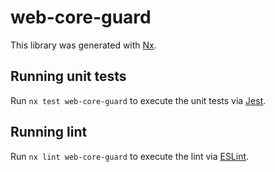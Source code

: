 # web-core-guard

This library was generated with [Nx](https://nx.dev).

## Running unit tests

Run `nx test web-core-guard` to execute the unit tests via [Jest](https://jestjs.io).

## Running lint

Run `nx lint web-core-guard` to execute the lint via [ESLint](https://eslint.org/).
